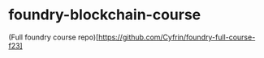 # foundry-blockchain-course

(Full foundry course repo)[https://github.com/Cyfrin/foundry-full-course-f23]
